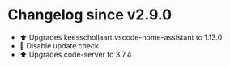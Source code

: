 # Changelog since v2.9.0
- ⬆ Upgrades keesschollaart.vscode-home-assistant to 1.13.0 
- 🔨 Disable update check 
- ⬆ Upgrades code-server to 3.7.4 
